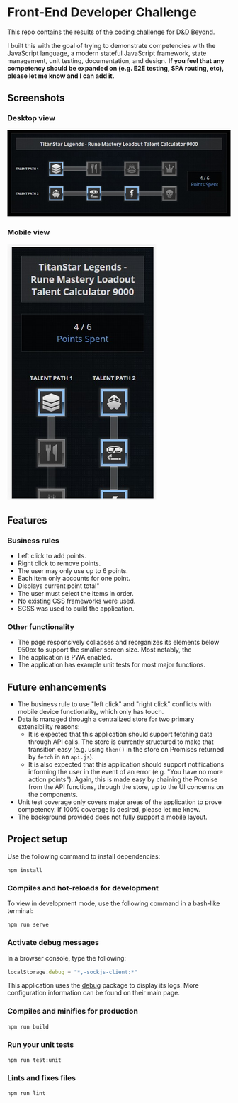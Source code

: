 # Front-End Developer Challenge
This repo contains the results of [the coding challenge](https://github.com/DnDBeyond/front-end-developer-challenge) for D&D Beyond.

I built this with the goal of trying to demonstrate competencies with the JavaScript language, a modern stateful JavaScript framework, state management, unit testing, documentation, and design.  **If you feel that any competency should be expanded on (e.g. E2E testing, SPA routing, etc), please let me know and I can add it.**

## Screenshots

### Desktop view
![Desktop view](desktop.jpg)

### Mobile view
![Mobile view](mobile.jpg)

## Features
### Business rules
- Left click to add points.
- Right click to remove points.
- The user may only use up to 6 points.
- Each item only accounts for one point.
- Displays current point total"
- The user must select the items in order.
- No existing CSS frameworks were used.
- SCSS was used to build the application.

### Other functionality
- The page responsively collapses and reorganizes its elements below 950px to support the smaller screen size.  Most notably, the 
- The application is PWA enabled.
- The application has example unit tests for most major functions.

## Future enhancements
- The business rule to use "left click" and "right click" conflicts with mobile device functionality, which only has touch.
- Data is managed through a centralized store for two primary extensibility reasons:
  - It is expected that this application should support fetching data through API calls.  The store is currently structured to make that transition easy (e.g. using `then()` in the store on Promises returned by `fetch` in an `api.js`).
  - It is also expected that this application should support notifications informing the user in the event of an error (e.g. "You have no more action points").  Again, this is made easy by chaining the Promise from the API functions, through the store, up to the UI concerns on the components.
- Unit test coverage only covers major areas of the application to prove competency.  If 100% coverage is desired, please let me know. 
- The background provided does not fully support a mobile layout.

## Project setup
Use the following command to install dependencies:
```
npm install
```

### Compiles and hot-reloads for development
To view in development mode, use the following command in a bash-like terminal:
```
npm run serve
```

### Activate debug messages
In a browser console, type the following:
```javascript
localStorage.debug = "*,-sockjs-client:*"
```
This application uses the [debug](https://www.npmjs.com/package/debug) package to display its logs.  More configuration information can be found on their main page.

### Compiles and minifies for production
```
npm run build
```

### Run your unit tests
```
npm run test:unit
```

### Lints and fixes files
```
npm run lint
```
